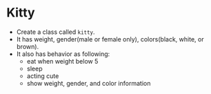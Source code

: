 # Kitty
- Create a class called `kitty`. 
- It has weight, gender(male or female only), colors(black, white, or brown).
- It also has behavior as following:
    - eat when weight below 5
    - sleep
    - acting cute
    - show weight, gender, and color information
